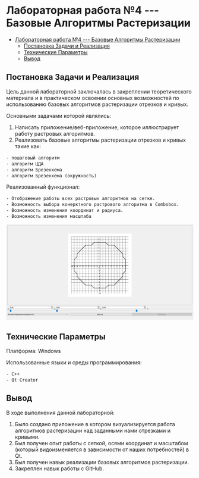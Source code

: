 # Лабораторная работа №4 --- Базовые Алгоритмы Растеризации

- [Лабораторная работа №4 --- Базовые Алгоритмы Растеризации](#лабораторная-работа-4-----базовые-алгоритмы-растеризации)
  - [Постановка Задачи и Реализация](#постановка-задачи-и-реализация)
  - [Технические Параметры](#технические-параметры)
  - [Вывод](#вывод)

## Постановка Задачи и Реализация

Цель данной лабораторной заключалась в закреплении теоретического материала и в практическом освоении основных возможностей по использованию базовых алгоритмов растеризации отрезков и кривых.

Основными задачами которой являлись:

  1. Написать приложение/веб-приложение, которое иллюстрирует работу растровых алгоритмов.
  2. Реализовать базовые алгоритмы растеризации отрезков и кривых такие как:

    - пошаговый алгоритм
    - алгоритм ЦДА
    - алгоритм Брезенхема
    - алгоритм Брезенхема (окружность)

Реализованный функционал:

    - Отображение работы всех растровых алгоритмов на сетке.
    - Возможность выбора конерктного растрового алгоритма в Combobox.
    - Возможность изменения координат и радиуса.
    - Возможность изменения масштаба

![Alt text](Screenshot.png)

## Технические Параметры

Платформа: Windows

Использованные языки и среды программирования:

    - C++
    - Qt Creator

## Вывод

В ходе выполнения данной лабораторной:

  1. Было создано приложение в котором визуализируется работа алгоритмов растеризации над заданными нами отрезками и кривыми.
  2. Был получен опыт работы с сеткой, осями координат и масштабом (который видоизменяется в зависимости от наших потребностей) в Qt.
  3. Был получен навык реализации базовых алгоритмов растеризации.
  4. Закреплен навык работы с GitHub.
